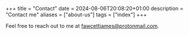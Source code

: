 +++
title = "Contact"
date = 2024-08-06T20:08:20+01:00
description = "Contact me"
aliases = ["about-us"]
tags = ["index"]
+++

Feel free to reach out to me at [fawcettjames@protonmail.com](mailto:fawcettjames@protonmail.com).